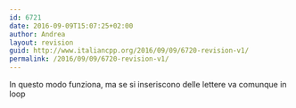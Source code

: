 ```yaml
---
id: 6721
date: 2016-09-09T15:07:25+02:00
author: Andrea
layout: revision
guid: http://www.italiancpp.org/2016/09/09/6720-revision-v1/
permalink: /2016/09/09/6720-revision-v1/
---
```

In questo modo funziona, ma se si inseriscono delle lettere va comunque in loop